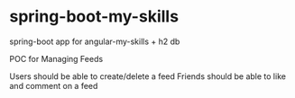 # spring-boot-my-skills
spring-boot app for angular-my-skills + h2 db

POC for Managing Feeds 

Users should be able to create/delete a feed
Friends should be able to like and comment on a feed
